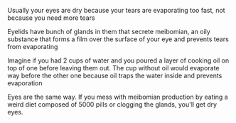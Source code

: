 Usually your eyes are dry because your tears are evaporating too fast, not because you need more tears

Eyelids have bunch of glands in them that secrete meibomian, an oily substance that forms a film over the surface of your eye and prevents tears from evaporating

Imagine if you had 2 cups of water and you poured a layer of cooking oil on top of one before leaving them out. The cup without oil would evaporate way before the other one because oil traps the water inside and prevents evaporation

Eyes are the same way. If you mess with meibomian production by eating a weird diet composed of 5000 pills or clogging the glands, you'll get dry eyes. 